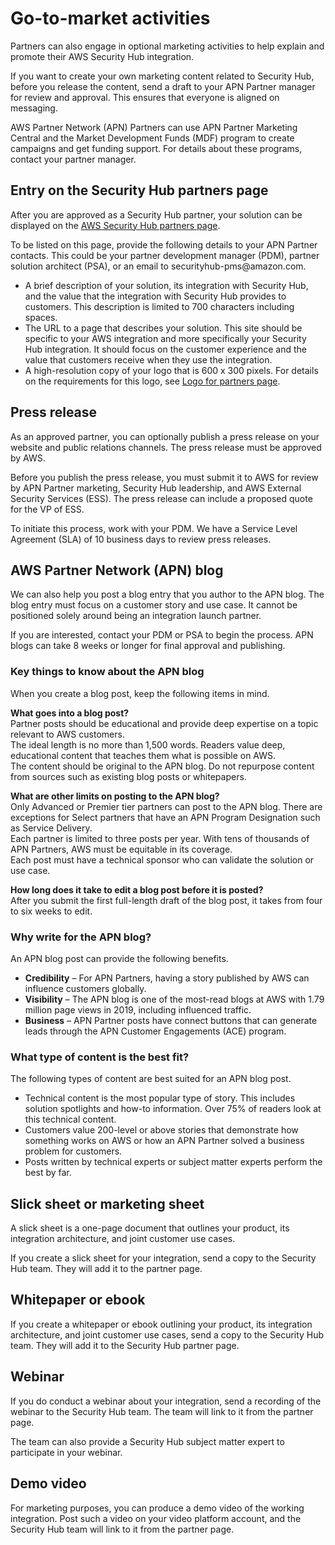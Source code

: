 # Go\-to\-market activities<a name="go-to-market-activities"></a>

Partners can also engage in optional marketing activities to help explain and promote their AWS Security Hub integration\.

If you want to create your own marketing content related to Security Hub, before you release the content, send a draft to your APN Partner manager for review and approval\. This ensures that everyone is aligned on messaging\. 

AWS Partner Network \(APN\) Partners can use APN Partner Marketing Central and the Market Development Funds \(MDF\) program to create campaigns and get funding support\. For details about these programs, contact your partner manager\.

## Entry on the Security Hub partners page<a name="partners-page-entry"></a>

After you are approved as a Security Hub partner, your solution can be displayed on the [AWS Security Hub partners page](http://aws.amazon.com/security-hub/partners/)\.

To be listed on this page, provide the following details to your APN Partner contacts\. This could be your partner development manager \(PDM\), partner solution architect \(PSA\), or an email to securityhub\-pms@amazon\.com\.
+ A brief description of your solution, its integration with Security Hub, and the value that the integration with Security Hub provides to customers\. This description is limited to 700 characters including spaces\.
+ The URL to a page that describes your solution\. This site should be specific to your AWS integration and more specifically your Security Hub integration\. It should focus on the customer experience and the value that customers receive when they use the integration\.
+ A high\-resolution copy of your logo that is 600 x 300 pixels\. For details on the requirements for this logo, see [Logo for partners page](manifest-use-case-marketing.md#manifest-partners-page-logo)\.

## Press release<a name="press-release"></a>

As an approved partner, you can optionally publish a press release on your website and public relations channels\. The press release must be approved by AWS\.

Before you publish the press release, you must submit it to AWS for review by APN Partner marketing, Security Hub leadership, and AWS External Security Services \(ESS\)\. The press release can include a proposed quote for the VP of ESS\.

To initiate this process, work with your PDM\. We have a Service Level Agreement \(SLA\) of 10 business days to review press releases\.

## AWS Partner Network \(APN\) blog<a name="partner-network-blog"></a>

We can also help you post a blog entry that you author to the APN blog\. The blog entry must focus on a customer story and use case\. It cannot be positioned solely around being an integration launch partner\.

If you are interested, contact your PDM or PSA to begin the process\. APN blogs can take 8 weeks or longer for final approval and publishing\.

### Key things to know about the APN blog<a name="apn-blog-key-information"></a>

When you create a blog post, keep the following items in mind\.

**What goes into a blog post?**  
Partner posts should be educational and provide deep expertise on a topic relevant to AWS customers\.   
The ideal length is no more than 1,500 words\. Readers value deep, educational content that teaches them what is possible on AWS\.  
The content should be original to the APN blog\. Do not repurpose content from sources such as existing blog posts or whitepapers\.

**What are other limits on posting to the APN blog?**  
Only Advanced or Premier tier partners can post to the APN blog\. There are exceptions for Select partners that have an APN Program Designation such as Service Delivery\.  
Each partner is limited to three posts per year\. With tens of thousands of APN Partners, AWS must be equitable in its coverage\.  
Each post must have a technical sponsor who can validate the solution or use case\.

**How long does it take to edit a blog post before it is posted?**  
After you submit the first full\-length draft of the blog post, it takes from four to six weeks to edit\.

### Why write for the APN blog?<a name="apn-blog-why-write"></a>

An APN blog post can provide the following benefits\.
+ **Credibility** – For APN Partners, having a story published by AWS can influence customers globally\.
+ **Visibility** – The APN blog is one of the most\-read blogs at AWS with 1\.79 million page views in 2019, including influenced traffic\.
+ **Business** – APN Partner posts have connect buttons that can generate leads through the APN Customer Engagements \(ACE\) program\.

### What type of content is the best fit?<a name="apn-blog-content"></a>

The following types of content are best suited for an APN blog post\.
+ Technical content is the most popular type of story\. This includes solution spotlights and how\-to information\. Over 75% of readers look at this technical content\.
+ Customers value 200\-level or above stories that demonstrate how something works on AWS or how an APN Partner solved a business problem for customers\.
+ Posts written by technical experts or subject matter experts perform the best by far\.

## Slick sheet or marketing sheet<a name="slick-sheet"></a>

A slick sheet is a one\-page document that outlines your product, its integration architecture, and joint customer use cases\.

If you create a slick sheet for your integration, send a copy to the Security Hub team\. They will add it to the partner page\.

## Whitepaper or ebook<a name="white-paper-ebook"></a>

If you create a whitepaper or ebook outlining your product, its integration architecture, and joint customer use cases, send a copy to the Security Hub team\. They will add it to the Security Hub partner page\. 

## Webinar<a name="webinar"></a>

If you do conduct a webinar about your integration, send a recording of the webinar to the Security Hub team\. The team will link to it from the partner page\.

The team can also provide a Security Hub subject matter expert to participate in your webinar\.

## Demo video<a name="demo-video"></a>

For marketing purposes, you can produce a demo video of the working integration\. Post such a video on your video platform account, and the Security Hub team will link to it from the partner page\.